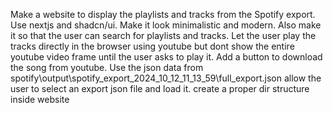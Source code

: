 Make a website to display the playlists and tracks from the Spotify export.
Use nextjs and shadcn/ui.
Make it look minimalistic and modern.
Also make it so that the user can search for playlists and tracks.
Let the user play the tracks directly in the browser using youtube but dont show the entire youtube video frame until the user asks to play it. 
Add a button to download the song from youtube.
Use the json data from spotify\output\spotify_export_2024_10_12_11_13_59\full_export.json
allow the user to select an export json file and load it.
create a proper dir structure inside website


